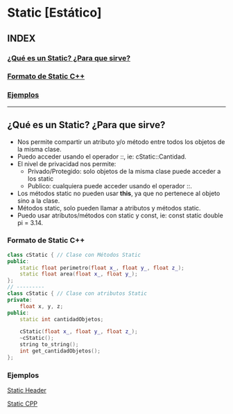 # Static [Estático]
## INDEX
### [¿Qué es un Static? ¿Para que sirve?](#qué-es-un-static-para-que-sirve)
### [Formato de Static C++](#formato-de-static-c)
### [Ejemplos](#ejemplos)
---

## ¿Qué es un Static? ¿Para que sirve?
* Nos permite compartir un atributo y/o método entre todos los objetos de la misma clase.
* Puedo acceder usando el operador ::, ie: cStatic::Cantidad.
* El nivel de privacidad nos permite:
    * Privado/Protegido: solo objetos de la misma clase puede acceder a los static
    * Publico: cualquiera puede acceder usando el operador ::.
* Los métodos static no pueden usar **this**, ya que no pertenece al objeto sino a la clase.
* Métodos static, solo pueden llamar a atributos y métodos static.
* Puedo usar atributos/métodos con static y const, ie: const static double pi = 3.14.

### Formato de Static C++
```cpp
class cStatic { // Clase con Métodos Static
public:
	static float perimetro(float x_, float y_, float z_);
	static float area(float x_, float y_);
};
// ---------
class cStatic { // Clase con atributos Static
private:
	float x, y, z;
public:
	static int cantidadObjetos;

	cStatic(float x_, float y_, float z_);
	~cStatic();
	string to_string();
	int get_cantidadObjetos();
};
```

### Ejemplos
[Static Header](cStatic.h)

[Static CPP](cStatic.h)
